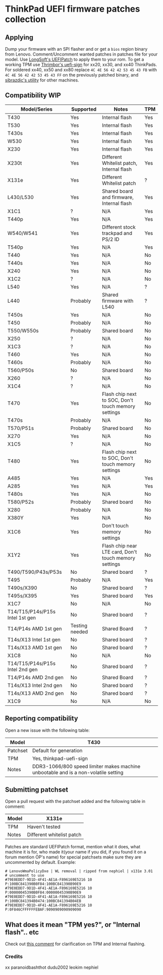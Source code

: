 # ThinkPad UEFI firmware patches collection

## Applying

Dump your firmware with an SPI flasher and or get a `bios` region binary from Lenovo.
Comment/Uncomment wanted patches in patches file for your model.
Use [LongSoft's UEFIPatch](https://github.com/LongSoft/UEFITool/releases) to apply them to your rom.
To get a working TPM use [Thrimbor's uefi-sign](https://github.com/thrimbor/thinkpad-uefi-sign) for xx20, xx30, and xx40 ThinkPads. For soldered xx40, xx50 and xx80 replace `4C 4E 56 42 42 53 45 43 FB` with `4C 4E 56 42 42 53 45 43 FF` on the previously patched binary, and [sibrazdic's utility](https://github.com/sibradzic/UEFI-playground/blob/master/fix_vendor_hashes.py) for other machines.

## Compatibility WIP

| Model/Series | Supported | Notes | TPM |
| --- | --- | --- | --- |
| T430 | Yes | Internal flash | Yes |
| T530 | Yes | Internal flash | Yes |
| T430s | Yes | Internal flash | Yes |
| W530 | Yes | Internal flash | Yes |
| X230 | Yes | Internal flash | Yes|
| X230t | Yes | Different Whitelist patch, Internal flash | Yes |
| X131e | Yes | Different Whitelist patch | ? |
| L430/L530 | Yes | Shared board and firmware, Internal flash | Yes |
| X1C1 | ? | N/A | Yes |
| T440p | Yes | N/A | Yes |
| W540/W541 | Yes | Different stock trackpad and PS/2 ID | Yes |
| T540p | Yes | N/A | Yes |
| T440 | Yes | N/A | No |
| T440s | Yes | N/A | No |
| X240 | Yes | N/A | No |
| X1C2 | ? | N/A | No |
| L540 | Yes | N/A | ? |
| L440 | Probably | Shared firmware with L540 | ? |
| T450s | Yes | N/A | No |
| T450 | Probably | N/A | No |
| T550/W550s | Probably | Shared board | No |
| X250 | ? | N/A | No |
| X1C3 | ? | N/A | No |
| T460 | Yes | N/A | No |
| T460s | Probably | N/A | No |
| T560/P50s | No | Shared board | No |
| X260 | ? | N/A | No |
| X1C4 | ? | N/A | No |
| T470 | Yes | Flash chip next to SOC, Don't touch memory settings | No |
| T470s | Probably | N/A | No |
| T570/P51s | Probably | Shared board | No |
| X270 | Yes | N/A | No |
| X1C5 | ? | N/A | No |
| T480 | Yes | Flash chip next to SOC, Don't touch memory settings | No |
| A485 | Yes | N/A | Yes |
| A285 | Yes | N/A | Yes |
| T480s | Yes | N/A | No |
| T580/P52s | Probably | Shared board | No |
| X280 | Probably | N/A | No |
| X380Y | Yes | N/A | No |
| X1C6 | Yes | Don't touch memory settings | No |
| X1Y2 | Yes | Flash chip near LTE card, Don't touch memory settings | No |
| T490/T590/P43s/P53s | No | Shared board | ? |
| T495 | Probably | N/A | Yes |
| T490s/X390 | No | Shared board | ? |
| T495s/X395 | Yes | Shared board | Yes |
| X1C7 | No | N/A | No |
| T14/T15/P14s/P15s Intel 1st gen | No | Shared board | ? |
| T14/P14s AMD 1st gen | Testing needed | Shared Board | ? |
| T14s/X13 Intel 1st gen | No | Shared board | ? |
| T14s/X13 AMD 1st gen | No | Shared board | ? |
| X1C8 | No | N/A | No |
| T14/T15/P14s/P15s Intel 2nd gen | No | Shared board | ? |
| T14/P14s AMD 2nd gen | No | Shared Board | ? |
| T14s/X13 Intel 2nd gen | No | Shared board | ? |
| T14s/X13 AMD 2nd gen | No | Shared board | ? |
| X1C9 | No | N/A | No |

## Reporting compatibility

Open a new issue with the following table:

| Model | T430 |
| --- | --- |
| Patchset | Default for generation |
| TPM | Yes, thinkpad-uefi-sign |
| Notes | DDR3-1066/800 speed limiter makes machine unbootable and is a non-volatile setting | 


## Submitting patchset

Open a pull request with the patchset added and the following table in comment:

| Model | X131e |
| --- | --- |
| TPM | Haven't tested |
| Notes | Different whitelist patch | 


Patches are standard UEFIPatch format, mention what it does, what machine it is for, who made it(your name if you did, if you found it on a forum mention OP's name) for special patchsets make sure they are uncommented by default. Example:

```
# LenovoWmaPolicyDxe | WL removal | ripped from nephiel | x131e 3.01
# uncomment to use
#79E0EDD7-9D1D-4F41-AE1A-F896169E5216 10 P:100BC841390B0F84:100BC841390B90E9 
#79E0EDD7-9D1D-4F41-AE1A-F896169E5216 10 P:00000045390B0F84:00000045390B90E9 
#79E0EDD7-9D1D-4F41-AE1A-F896169E5216 10 P:100BC841394B0474:100BC841394B04EB 
#79E0EDD7-9D1D-4F41-AE1A-F896169E5216 10 P:0F846CFFFFFFEBAF:9090909090909090
```


## What does it mean "TPM yes?", or "Internal flash".. etc

Check out [this comment](https://github.com/digmorepaka/thinkpad-firmware-patches/issues/3#issuecomment-730474066) for clarification on TPM and Internal flashing.


### Credits

xx
paranoidbashthot
dudu2002
leokim
nephiel

